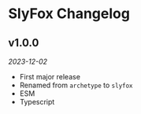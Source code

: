 # SlyFox Changelog

## v1.0.0
_2023-12-02_

 * First major release
 * Renamed from `archetype` to `slyfox`
 * ESM
 * Typescript
